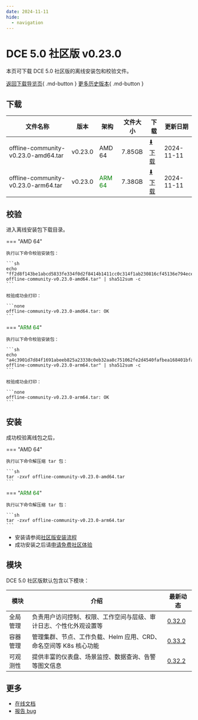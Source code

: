 ```yaml
---
date: 2024-11-11
hide:
  - navigation
---
```


# DCE 5.0 社区版 v0.23.0

本页可下载 DCE 5.0 社区版的离线安装包和校验文件。

[返回下载导览页](../index.md){ .md-button } [更多历史版本](./dce5-installer-history.md){ .md-button }

## 下载

| 文件名称 | 版本 | 架构 | 文件大小 | 下载 | 更新日期 |
| ------- | --- | ---- | ------ | --- | ------- |
| offline-community-v0.23.0-amd64.tar | v0.23.0 | AMD 64 | 7.85GB | [:arrow_down: 下载](https://qiniu-download-public.daocloud.io/DaoCloud_Enterprise/dce5/offline-community-v0.23.0-amd64.tar) | 2024-11-11 |
| offline-community-v0.23.0-arm64.tar | v0.23.0 | <font color="green">ARM 64</font> | 7.38GB | [:arrow_down: 下载](https://qiniu-download-public.daocloud.io/DaoCloud_Enterprise/dce5/offline-community-v0.23.0-arm64.tar) | 2024-11-11 |

## 校验

进入离线安装包下载目录。

=== "AMD 64"

    执行以下命令校验安装包：

    ```sh
    echo "ff2d8f143be1abcd5833fe334f0d2f8414b1411cc0c314f1ab230816cf45136e794ece9a4ca89007ff654a6915ac80be416dd4f1acca0f6323a2be7d9070f169  offline-community-v0.23.0-amd64.tar" | sha512sum -c
    ```

    校验成功会打印：

    ```none
    offline-community-v0.23.0-amd64.tar: OK
    ```

=== "<font color="green">ARM 64</font>"

    执行以下命令校验安装包：

    ```sh
    echo "a4c3901d7d84f1691abeeb825a23338c0eb32aa8c751062fe2d4540fafbea168401bfa7c9e9827ce8d35dcb30b7e44ac30bc833ccbcaed0e36c2f086bcab1ca6  offline-community-v0.23.0-arm64.tar" | sha512sum -c
    ```

    校验成功会打印：

    ```none
    offline-community-v0.23.0-arm64.tar: OK
    ```

## 安装

成功校验离线包之后，

=== "AMD 64"

    执行以下命令解压缩 tar 包：

    ```sh
    tar -zxvf offline-community-v0.23.0-amd64.tar
    ```

=== "<font color="green">ARM 64</font>"

    执行以下命令解压缩 tar 包：

    ```sh
    tar -zxvf offline-community-v0.23.0-arm64.tar
    ```

- 安装请参阅[社区版安装流程](../../install/community/k8s/online.md#_2)
- 成功安装之后请[申请免费社区体验](../../dce/license0.md)

## 模块

DCE 5.0 社区版默认包含以下模块：

| 模块     | 介绍            | 最新动态         |
| -------- | -------------- | -------------- |
| 全局管理 | 负责用户访问控制、权限、工作空间与层级、审计日志、个性化外观设置等 | [0.32.0](../../ghippo/intro/release-notes.md#0320) |
| 容器管理 | 管理集群、节点、工作负载、Helm 应用、CRD、命名空间等 K8s 核心功能 | [0.33.2](../../kpanda/intro/release-notes.md#0332) |
| 可观测性 | 提供丰富的仪表盘、场景监控、数据查询、告警等图文信息 | [0.32.2](../../insight/intro/release-notes.md#0322) |

## 更多

- [在线文档](../../dce/index.md)
- [报告 bug](https://github.com/DaoCloud/DaoCloud-docs/issues)
